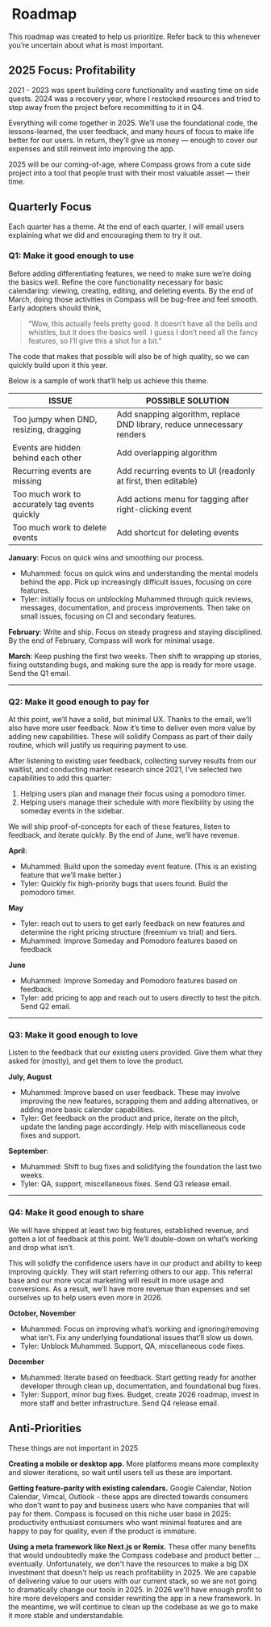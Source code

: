 # ️ Roadmap

This roadmap was created to help us prioritize. Refer back to this whenever you’re uncertain about what is most important.

## 2025 Focus: Profitability

2021 - 2023 was spent building core functionality and wasting time on side quests. 2024 was a recovery year, where I restocked resources and tried to step away from the project before recommitting to it in Q4.

Everything will come together in 2025. We’ll use the foundational code, the lessons-learned, the user feedback, and many hours of focus to make life better for our users. In return, they’ll give us money — enough to cover our expenses and still reinvest into improving the app.

2025 will be our coming-of-age, where Compass grows from a cute side project into a tool that people trust with their most valuable asset — their time.

## Quarterly Focus

Each quarter has a theme. At the end of each quarter, I will email users explaining what we did and encouraging them to try it out.

### Q1: Make it good enough to use

Before adding differentiating features, we need to make sure we’re doing the basics well. Refine the core functionality necessary for basic calendaring: viewing, creating, editing, and deleting events. By the end of March, doing those activities in Compass will be bug-free and feel smooth. Early adopters should think,

> “Wow, this actually feels pretty good. It doesn’t have all the bells and whistles, but it does the basics well. I guess I don’t need all the fancy features, so I’ll give this a shot for a bit.”

The code that makes that possible will also be of high quality, so we can quickly build upon it this year.

Below is a sample of work that’ll help us achieve this theme.

| ISSUE                                          | POSSIBLE SOLUTION                                                       |
| ---------------------------------------------- | ----------------------------------------------------------------------- |
| Too jumpy when DND, resizing, dragging         | Add snapping algorithm, replace DND library, reduce unnecessary renders |
| Events are hidden behind each other            | Add overlapping algorithm                                               |
| Recurring events are missing                   | Add recurring events to UI (readonly at first, then editable)           |
| Too much work to accurately tag events quickly | Add actions menu for tagging after right-clicking event                 |
| Too much work to delete events                 | Add shortcut for deleting events                                        |

**January**: Focus on quick wins and smoothing our process.

- Muhammed: focus on quick wins and understanding the mental models behind the app. Pick up increasingly difficult issues, focusing on core features.
- Tyler: initially focus on unblocking Muhammed through quick reviews, messages, documentation, and process improvements. Then take on small issues, focusing on CI and secondary features.

**February**: Write and ship. Focus on steady progress and staying disciplined. By the end of February, Compass will work for minimal usage.

**March**: Keep pushing the first two weeks. Then shift to wrapping up stories, fixing outstanding bugs, and making sure the app is ready for more usage. Send the Q1 email.

---

### Q2: Make it good enough to pay for

At this point, we’ll have a solid, but minimal UX. Thanks to the email, we’ll also have more user feedback. Now it’s time to deliver even more value by adding new capabilities. These will solidify Compass as part of their daily routine, which will justify us requiring payment to use.

After listening to existing user feedback, collecting survey results from our waitlist, and conducting market research since 2021, I’ve selected two capabilities to add this quarter:

1. Helping users plan and manage their focus using a pomodoro timer.
2. Helping users manage their schedule with more flexibility by using the someday events in the sidebar.

We will ship proof-of-concepts for each of these features, listen to feedback, and iterate quickly. By the end of June, we’ll have revenue.

**April**:

- Muhammed: Build upon the someday event feature. (This is an existing feature that we’ll make better.)
- Tyler: Quickly fix high-priority bugs that users found. Build the pomodoro timer.

**May**

- Tyler: reach out to users to get early feedback on new features and determine the right pricing structure (freemium vs trial) and tiers.
- Muhammed: Improve Someday and Pomodoro features based on feedback

**June**

- Muhammed: Improve Someday and Pomodoro features based on feedback.
- Tyler: add pricing to app and reach out to users directly to test the pitch. Send Q2 email.

---

### Q3: Make it good enough to love

Listen to the feedback that our existing users provided. Give them what they asked for (mostly), and get them to love the product.

**July, August**

- Muhammed: Improve based on user feedback. These may involve improving the new features, scrapping them and adding alternatives, or adding more basic calendar capabilities.
- Tyler: Get feedback on the product and price, iterate on the pitch, update the landing page accordingly. Help with miscellaneous code fixes and support.

**September**:

- Muhammed: Shift to bug fixes and solidifying the foundation the last two weeks.
- Tyler: QA, support, miscellaneous fixes. Send Q3 release email.

---

### Q4: Make it good enough to share

We will have shipped at least two big features, established revenue, and gotten a lot of feedback at this point. We’ll double-down on what’s working and drop what isn’t. 

This will solidfy the confidence users have in our product and ability to keep improving quickly. They will start referring others to our app. This referral base and our more vocal marketing will result in more usage and conversions. As a result, we’ll have more revenue than expenses and set ourselves up to help users even more in 2026.

**October, November**

- Muhammed: Focus on improving what’s working and ignoring/removing what isn’t. Fix any underlying foundational issues that’ll slow us down.
- Tyler: Unblock Muhammed. Support, QA, miscellaneous code fixes. 

**December**

- Muhammed: Iterate based on feedback. Start getting ready for another developer through clean up, documentation, and foundational bug fixes.
- Tyler: Support, minor bug fixes. Budget, create 2026 roadmap, invest in more staff and better infrastructure. Send Q4 release email.

## Anti-Priorities

These things are not important in 2025

**Creating a mobile or desktop app.** More platforms means more complexity and slower iterations, so wait until users tell us these are important.

**Getting feature-parity with existing calendars.**
Google Calendar, Notion Calendar, Vimcal, Outlook - these apps are directed towards consumers who don’t want to pay and business users who have companies that will pay for them. Compass is focused on this niche user base in 2025: productivity enthusiast consumers who want minimal features and are happy to pay for quality, even if the product is immature.

**Using a meta framework like Next.js or Remix.** These offer many benefits that would undoubtedly make the Compass codebase and product better ... eventually. Unfortunately, we don't have the resources to make a big DX investment that doesn't help us reach profitability in 2025. We are capable of delivering value to our users with our current stack, so we are not going to dramatically change our tools in 2025. In 2026 we'll have enough profit to hire more developers and consider rewriting the app in a new framework. In the meantime, we will continue to clean up the codebase as we go to make it more stable and understandable.
